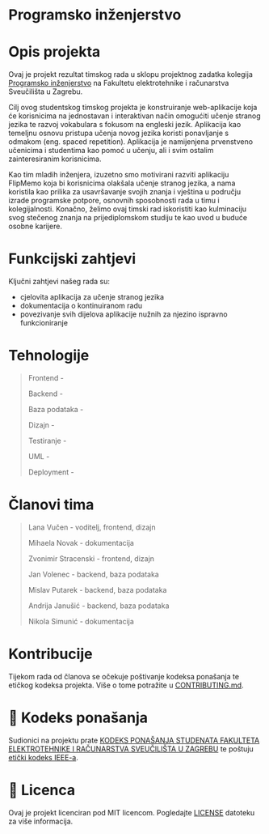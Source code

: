 # Programsko inženjerstvo
# Opis projekta
Ovaj je projekt rezultat timskog rada u sklopu projektnog zadatka kolegija [Programsko inženjerstvo](https://www.fer.unizg.hr/predmet/proinz) na Fakultetu elektrotehnike i računarstva Sveučilišta u Zagrebu.

Cilj ovog studentskog timskog projekta je konstruiranje web-aplikacije koja će korisnicima na jednostavan i interaktivan način omogućiti učenje stranog jezika te razvoj vokabulara s fokusom na engleski jezik. Aplikacija kao temeljnu osnovu pristupa učenja novog jezika koristi ponavljanje s odmakom (eng. spaced repetition). Aplikacija je namijenjena prvenstveno učenicima i studentima kao pomoć u učenju, ali i svim ostalim zainteresiranim korisnicima.

Kao tim mladih inženjera, izuzetno smo motivirani razviti aplikaciju FlipMemo koja bi korisnicima olakšala učenje stranog jezika, a nama koristila kao prilika za usavršavanje svojih znanja i vještina u području izrade programske potpore, osnovnih sposobnosti rada u timu i kolegijalnosti. Konačno, želimo ovaj timski rad iskoristiti kao kulminaciju svog stečenog znanja na prijediplomskom studiju te kao uvod u buduće osobne karijere.

# Funkcijski zahtjevi
Ključni zahtjevi našeg rada su: 
- cjelovita aplikacija za učenje stranog jezika
-  dokumentacija o kontinuiranom radu
- povezivanje svih dijelova aplikacije nužnih za njezino ispravno funkcioniranje

# Tehnologije
> Frontend -
> 
> Backend -
> 
> Baza podataka -
>  
> Dizajn -
> 
> Testiranje -
> 
> UML -
> 
> Deployment -

# Članovi tima
> Lana Vučen - voditelj, frontend, dizajn
>
> Mihaela Novak - dokumentacija
> 
> Zvonimir Stracenski - frontend, dizajn
> 
> Jan Volenec - backend, baza podataka
>
> Mislav Putarek - backend, baza podataka
>
> Andrija Janušić - backend, baza podataka
>
> Nikola Simunić - dokumentacija

# Kontribucije
Tijekom rada od članova se očekuje poštivanje kodeksa ponašanja te etičkog kodeksa projekta. Više o tome potražite u  [CONTRIBUTING.md](CONTRIBUTING.md).

# 📝 Kodeks ponašanja
Sudionici na projektu prate [KODEKS PONAŠANJA STUDENATA FAKULTETA ELEKTROTEHNIKE I RAČUNARSTVA SVEUČILIŠTA U ZAGREBU](https://www.fer.hr/_download/repository/Kodeks_ponasanja_studenata_FER-a_procisceni_tekst_2016%5B1%5D.pdf) te poštuju [etički kodeks IEEE-a](https://www.ieee.org/about/corporate/governance/p7-8).

# 📝 Licenca
Ovaj je projekt licenciran pod MIT licencom. Pogledajte [LICENSE](LICENSE) datoteku za više informacija.
